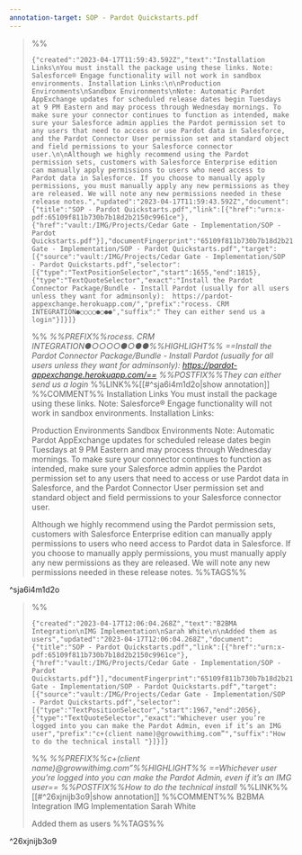 ```yaml
---
annotation-target: SOP - Pardot Quickstarts.pdf
---
```


>%%
>```annotation-json
>{"created":"2023-04-17T11:59:43.592Z","text":"Installation Links\nYou must install the package using these links. Note: Salesforce® Engage functionality will not work in sandbox environments. Installation Links:\n\nProduction Environments\nSandbox Environments\nNote: Automatic Pardot AppExchange updates for scheduled release dates begin Tuesdays at 9 PM Eastern and may process through Wednesday mornings. To make sure your connector continues to function as intended, make sure your Salesforce admin applies the Pardot permission set to any users that need to access or use Pardot data in Salesforce, and the Pardot Connector User permission set and standard object and field permissions to your Salesforce connector user.\n\nAlthough we highly recommend using the Pardot permission sets, customers with Salesforce Enterprise edition can manually apply permissions to users who need access to Pardot data in Salesforce. If you choose to manually apply permissions, you must manually apply any new permissions as they are released. We will note any new permissions needed in these release notes.","updated":"2023-04-17T11:59:43.592Z","document":{"title":"SOP - Pardot Quickstarts.pdf","link":[{"href":"urn:x-pdf:65109f811b730b7b18d2b2150c9961ce"},{"href":"vault:/IMG/Projects/Cedar Gate - Implementation/SOP - Pardot Quickstarts.pdf"}],"documentFingerprint":"65109f811b730b7b18d2b2150c9961ce"},"uri":"vault:/IMG/Projects/Cedar Gate - Implementation/SOP - Pardot Quickstarts.pdf","target":[{"source":"vault:/IMG/Projects/Cedar Gate - Implementation/SOP - Pardot Quickstarts.pdf","selector":[{"type":"TextPositionSelector","start":1655,"end":1815},{"type":"TextQuoteSelector","exact":"Install the Pardot Connector Package/Bundle - Install Pardot (usually for all users unless they want for adminsonly):  https://pardot-appexchange.herokuapp.com/","prefix":"rocess. CRM INTEGRATION●○○○○●○●●","suffix":" They can either send us a login"}]}]}
>```
>%%
>*%%PREFIX%%rocess. CRM INTEGRATION●○○○○●○●●%%HIGHLIGHT%% ==Install the Pardot Connector Package/Bundle - Install Pardot (usually for all users unless they want for adminsonly):  https://pardot-appexchange.herokuapp.com/== %%POSTFIX%%They can either send us a login*
>%%LINK%%[[#^sja6i4m1d2o|show annotation]]
>%%COMMENT%%
>Installation Links
>You must install the package using these links. Note: Salesforce® Engage functionality will not work in sandbox environments. Installation Links:
>
>Production Environments
>Sandbox Environments
>Note: Automatic Pardot AppExchange updates for scheduled release dates begin Tuesdays at 9 PM Eastern and may process through Wednesday mornings. To make sure your connector continues to function as intended, make sure your Salesforce admin applies the Pardot permission set to any users that need to access or use Pardot data in Salesforce, and the Pardot Connector User permission set and standard object and field permissions to your Salesforce connector user.
>
>Although we highly recommend using the Pardot permission sets, customers with Salesforce Enterprise edition can manually apply permissions to users who need access to Pardot data in Salesforce. If you choose to manually apply permissions, you must manually apply any new permissions as they are released. We will note any new permissions needed in these release notes.
>%%TAGS%%
>
^sja6i4m1d2o


>%%
>```annotation-json
>{"created":"2023-04-17T12:06:04.268Z","text":"B2BMA Integration\nIMG Implementation\nSarah White\n\nAdded them as users","updated":"2023-04-17T12:06:04.268Z","document":{"title":"SOP - Pardot Quickstarts.pdf","link":[{"href":"urn:x-pdf:65109f811b730b7b18d2b2150c9961ce"},{"href":"vault:/IMG/Projects/Cedar Gate - Implementation/SOP - Pardot Quickstarts.pdf"}],"documentFingerprint":"65109f811b730b7b18d2b2150c9961ce"},"uri":"vault:/IMG/Projects/Cedar Gate - Implementation/SOP - Pardot Quickstarts.pdf","target":[{"source":"vault:/IMG/Projects/Cedar Gate - Implementation/SOP - Pardot Quickstarts.pdf","selector":[{"type":"TextPositionSelector","start":1967,"end":2056},{"type":"TextQuoteSelector","exact":"Whichever user you’re logged into you can make the Pardot Admin, even if it’s an IMG user","prefix":"c+(client name)@growwithimg.com”","suffix":"How to do the technical install "}]}]}
>```
>%%
>*%%PREFIX%%c+(client name)@growwithimg.com”%%HIGHLIGHT%% ==Whichever user you’re logged into you can make the Pardot Admin, even if it’s an IMG user== %%POSTFIX%%How to do the technical install*
>%%LINK%%[[#^26xjnijb3o9|show annotation]]
>%%COMMENT%%
>B2BMA Integration
>IMG Implementation
>Sarah White
>
>Added them as users
>%%TAGS%%
>
^26xjnijb3o9
